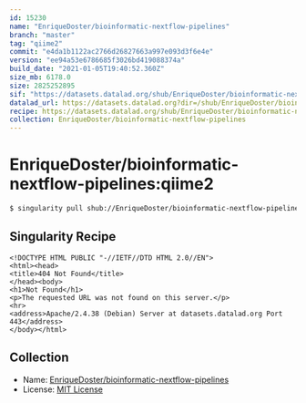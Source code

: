 ```yaml
---
id: 15230
name: "EnriqueDoster/bioinformatic-nextflow-pipelines"
branch: "master"
tag: "qiime2"
commit: "e4da1b1122ac2766d26827663a997e093d3f6e4e"
version: "ee94a53e6786685f3026bd419088374a"
build_date: "2021-01-05T19:40:52.360Z"
size_mb: 6178.0
size: 2825252895
sif: "https://datasets.datalad.org/shub/EnriqueDoster/bioinformatic-nextflow-pipelines/qiime2/2021-01-05-e4da1b11-ee94a53e/ee94a53e6786685f3026bd419088374a.sif"
datalad_url: https://datasets.datalad.org?dir=/shub/EnriqueDoster/bioinformatic-nextflow-pipelines/qiime2/2021-01-05-e4da1b11-ee94a53e/
recipe: https://datasets.datalad.org/shub/EnriqueDoster/bioinformatic-nextflow-pipelines/qiime2/2021-01-05-e4da1b11-ee94a53e/Singularity
collection: EnriqueDoster/bioinformatic-nextflow-pipelines
---
```


# EnriqueDoster/bioinformatic-nextflow-pipelines:qiime2

```bash
$ singularity pull shub://EnriqueDoster/bioinformatic-nextflow-pipelines:qiime2
```

## Singularity Recipe

```singularity
<!DOCTYPE HTML PUBLIC "-//IETF//DTD HTML 2.0//EN">
<html><head>
<title>404 Not Found</title>
</head><body>
<h1>Not Found</h1>
<p>The requested URL was not found on this server.</p>
<hr>
<address>Apache/2.4.38 (Debian) Server at datasets.datalad.org Port 443</address>
</body></html>
```

## Collection

 - Name: [EnriqueDoster/bioinformatic-nextflow-pipelines](https://github.com/EnriqueDoster/bioinformatic-nextflow-pipelines)
 - License: [MIT License](https://api.github.com/licenses/mit)

